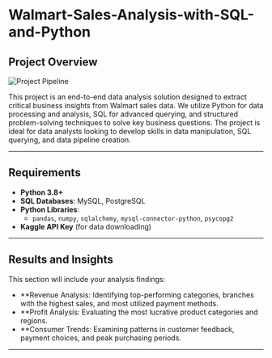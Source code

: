 # Walmart-Sales-Analysis-with-SQL-and-Python




## Project Overview

![Project Pipeline](https://github.com/najirh/Walmart_SQL_Python/blob/main/walmart_project-piplelines.png)


This project is an end-to-end data analysis solution designed to extract critical business insights from Walmart sales data. We utilize Python for data processing and analysis, SQL for advanced querying, and structured problem-solving techniques to solve key business questions. The project is ideal for data analysts looking to develop skills in data manipulation, SQL querying, and data pipeline creation.



---

## Requirements

- **Python 3.8+**
- **SQL Databases**: MySQL, PostgreSQL
- **Python Libraries**:
  - `pandas`, `numpy`, `sqlalchemy`, `mysql-connector-python`, `psycopg2`
- **Kaggle API Key** (for data downloading)




---

## Results and Insights

This section will include your analysis findings:

- **Revenue Analysis: Identifying top-performing categories, branches with the highest sales, and most utilized payment methods.
- **Profit Analysis: Evaluating the most lucrative product categories and regions.
- **Consumer Trends: Examining patterns in customer feedback, payment choices, and peak purchasing periods.

---
